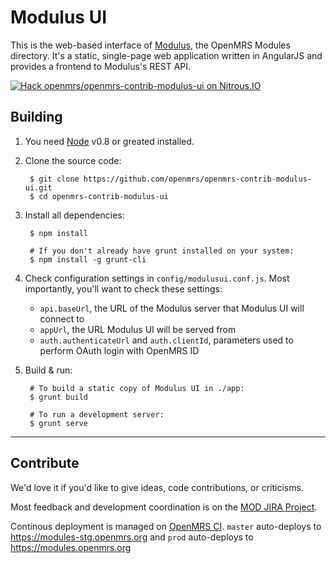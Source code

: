 Modulus UI
=====

This is the web-based interface of [Modulus][1], the OpenMRS Modules directory. It's a static, single-page web application written in AngularJS and provides a frontend to Modulus's REST API.

[![Hack openmrs/openmrs-contrib-modulus-ui on Nitrous.IO](https://d3o0mnbgv6k92a.cloudfront.net/assets/hack-l-v1-4b6757c3247e3c50314390ece34cdb11.png)](https://www.nitrous.io/hack_button?source=embed&runtime=nodejs&repo=openmrs%2Fopenmrs-contrib-modulus-ui)

Building
-----

1. You need [Node][0] v0.8 or greated installed.

2. Clone the source code:

        $ git clone https://github.com/openmrs/openmrs-contrib-modulus-ui.git
        $ cd openmrs-contrib-modulus-ui
        
3. Install all dependencies:

        $ npm install
    
        # If you don't already have grunt installed on your system:
        $ npm install -g grunt-cli
        
4. Check configuration settings in `config/modulusui.conf.js`. Most importantly, you'll want to check these settings:

   - `api.baseUrl`, the URL of the Modulus server that Modulus UI will connect to
   - `appUrl`, the URL Modulus UI will be served from
   - `auth.authenticateUrl` and `auth.clientId`, parameters used to perform OAuth login with OpenMRS ID

5. Build & run:

        # To build a static copy of Modulus UI in ./app:
        $ grunt build
        
        # To run a development server:
        $ grunt serve

---

Contribute
-----

We'd love it if you'd like to give ideas, code contributions, or criticisms.

Most feedback and development coordination is on the [MOD JIRA Project][3].

Continous deployment is managed on [OpenMRS CI][4]. `master` auto-deploys to https://modules-stg.openmrs.org and `prod` auto-deploys to https://modules.openmrs.org

[0]: http://nodejs.org
[1]: https://github.com/elliottwilliams/openmrs-contrib-modulus
[2]: https://github.com/angular/angular-seed
[3]: https://tickets.openmrs.org/browse/MOD
[4]: https://ci.openmrs.org/browse/MOD-UI
